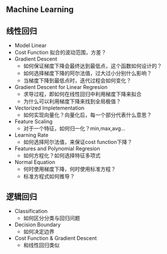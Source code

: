 ## Machine Learning

## 线性回归
* Model Linear
* Cost Function 拟合的波动范围，方差？
* Gradient Descent 
    * 如何保证梯度下降会最终达到最低点，这个函数如何设计的？
    * 如何选择梯度下降的阿尔法值，过大过小分别什么影响？
    * 当梯度下降到最低点时，迭代过程会如何变化？
* Gradient Descent for Linear Regresion
    * 求导过程，即如何在线性回归中利用梯度下降来拟合
    * 为什么可以利用梯度下降来找到全局极值？
* Vectorized Impletementation
    * 如何实现向量化？向量化后，每一个部分代表什么意思？
* Feature Scaling
    * 对于一个特征，如何归一化？min,max,avg...
* Learning Rate
    * 如何选择阿尔法值，来保证cost function下降？
* Features and Polynomial Regresion
    * 如何方程化？如何选择特征多项式
* Normal Equation
    * 何时使用梯度下降，何时使用标准方程？
    * 标准方程式如何推导？

## 逻辑回归
* Classification
    * 如何区分分类与回归问题
* Decision Boundary
    * 如何决定边界
* Cost Function & Gradient Descent
    * 和线性回归类似
